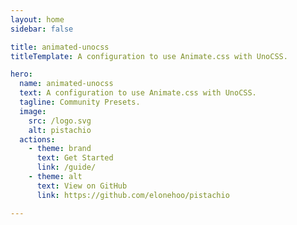 ```yaml
---
layout: home
sidebar: false

title: animated-unocss
titleTemplate: A configuration to use Animate.css with UnoCSS.

hero:
  name: animated-unocss
  text: A configuration to use Animate.css with UnoCSS.
  tagline: Community Presets.
  image:
    src: /logo.svg
    alt: pistachio
  actions:
    - theme: brand
      text: Get Started
      link: /guide/
    - theme: alt
      text: View on GitHub
      link: https://github.com/elonehoo/pistachio

---
```


